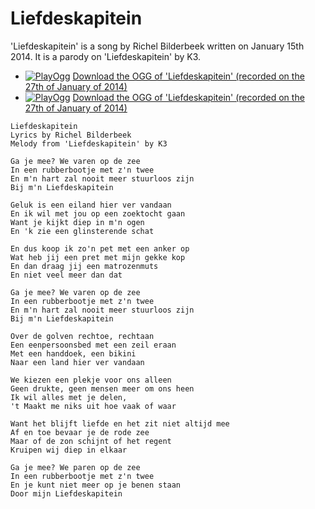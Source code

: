 # Liefdeskapitein

'Liefdeskapitein' is a song by Richel Bilderbeek
written on January 15th 2014.
It is a parody on 'Liefdeskapitein' by K3.

 * [![PlayOgg](http://static.fsf.org/playogg/Play_ogg_80x15.png "I support PlayOgg!")](http://playogg.org) [Download the OGG of 'Liefdeskapitein' (recorded on the 27th of January of 2014)](http://www.richelbilderbeek.nl/CD07_Liefdeskapitein_1_20140127.ogg)
 * [![PlayOgg](http://static.fsf.org/playogg/Play_ogg_80x15.png "I support PlayOgg!")](http://playogg.org) [Download the OGG of 'Liefdeskapitein' (recorded on the 27th of January of 2014)](http://www.richelbilderbeek.nl/CD07_Liefdeskapitein_2_20140127.ogg)

```
Liefdeskapitein
Lyrics by Richel Bilderbeek
Melody from 'Liefdeskapitein' by K3

Ga je mee? We varen op de zee
In een rubberbootje met z'n twee
En m'n hart zal nooit meer stuurloos zijn
Bij m'n Liefdeskapitein

Geluk is een eiland hier ver vandaan
En ik wil met jou op een zoektocht gaan
Want je kijkt diep in m'n ogen
En 'k zie een glinsterende schat

En dus koop ik zo'n pet met een anker op
Wat heb jij een pret met mijn gekke kop
En dan draag jij een matrozenmuts
En niet veel meer dan dat

Ga je mee? We varen op de zee
In een rubberbootje met z'n twee
En m'n hart zal nooit meer stuurloos zijn
Bij m'n Liefdeskapitein

Over de golven rechtoe, rechtaan
Een eenpersoonsbed met een zeil eraan
Met een handdoek, een bikini
Naar een land hier ver vandaan

We kiezen een plekje voor ons alleen
Geen drukte, geen mensen meer om ons heen
Ik wil alles met je delen,
't Maakt me niks uit hoe vaak of waar

Want het blijft liefde en het zit niet altijd mee
Af en toe bevaar je de rode zee
Maar of de zon schijnt of het regent
Kruipen wij diep in elkaar

Ga je mee? We paren op de zee
In een rubberbootje met z'n twee
En je kunt niet meer op je benen staan
Door mijn Liefdeskapitein
```
